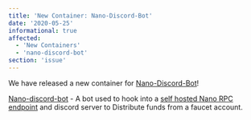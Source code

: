 ```yaml
---
title: 'New Container: Nano-Discord-Bot'
date: '2020-05-25'
informational: true
affected:
  - 'New Containers'
  - 'nano-discord-bot'
section: 'issue'
---
```

We have released a new container for [Nano-Discord-Bot](https://github.com/linuxserver/docker-nano-discord-bot)!

[Nano-discord-bot](https://discord.com/developers/docs/intro) - A bot used to hook into a [self hosted Nano RPC endpoint](https://hub.docker.com/r/linuxserver/nano) and discord server to Distribute funds from a faucet account.